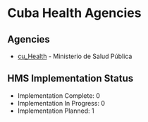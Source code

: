# Cuba Health Agencies

## Agencies

- [cu_Health](cu_Health/index.md) - Ministerio de Salud Pública

## HMS Implementation Status

- Implementation Complete: 0
- Implementation In Progress: 0
- Implementation Planned: 1
